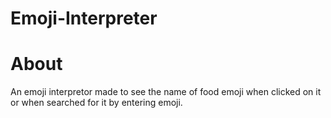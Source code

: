 # Emoji-Interpreter

# About
An emoji interpretor made to see the name of food emoji when clicked on it or when searched for it by entering emoji.
